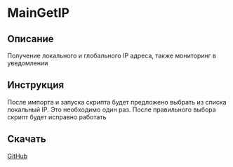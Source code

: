 # MainGetIP
## Описание
Получение локального и глобального IP адреса, также мониторинг в уведомлении
## Инструкция
После импорта и запуска скрипта будет предложено выбрать из списка локальный IP. Это необходимо один раз. После правильного выбора скрипт будет исправно работать
## Скачать
[GitHub](https://github.com/MainPlay-YT/MainScripts-Automate/raw/main/GetIP/Releases/!Latest/MainGetIP.flo)